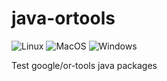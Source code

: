 # java-ortools
![Linux](https://github.com/Mizux/java-ortools/workflows/Linux/badge.svg)
![MacOS](https://github.com/Mizux/java-ortools/workflows/MacOS/badge.svg)
![Windows](https://github.com/Mizux/java-ortools/workflows/Windows/badge.svg)

Test google/or-tools java packages
